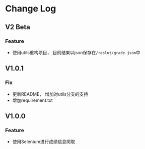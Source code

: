 # Change Log

## V2 Beta

### Feature

- 使用utils重构项目， 目前结果以json保存在`/reslut/grade.json`中

## V1.0.1

### Fix

- 更新README， 增加对utils分支的支持
- 增加requirement.txt

## V1.0.0

### Feature

- 使用Selenium进行成绩信息爬取